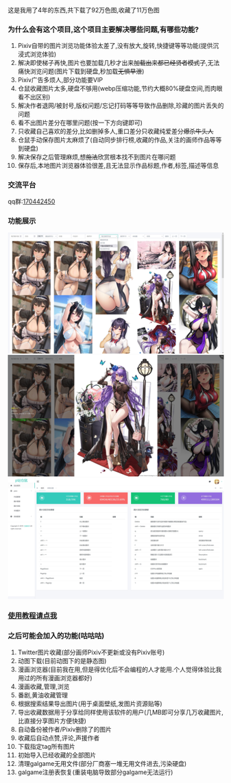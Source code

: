 这是我用了4年的东西,共下载了92万色图,收藏了11万色图

### 为什么会有这个项目,这个项目主要解决哪些问题,有哪些功能?

1. Pixiv自带的图片浏览功能体验太差了,没有放大,旋转,快捷键等等功能(提供沉浸式浏览体验)
2. 解决即使梯子再快,图片也要加载几秒才出来~~加载出来都已经贤者模式了~~,无法痛快浏览问题(图片下载到硬盘,秒加载~~无惧早泄~~)
3. Pixiv广告多烦人,部分功能要VIP
4. 仓鼠收藏图片太多,硬盘不够用(webp压缩功能,节约大概80%硬盘空间,而肉眼看不出区别)
5. 解决作者退网/被封号,版权问题/忘记打码等等导致作品删除,珍藏的图片丢失的问题
6. 看不出图片差分在哪里问题(按一下方向键即可)
7. 只收藏自己喜欢的差分,比如删掉多人,重口差分只收藏纯爱差分~~爆杀牛头人~~
8. 仓鼠手动保存图片太麻烦了(自动同步排行榜,收藏的作品,关注的画师作品等等到硬盘)
9. 解决保存之后管理麻烦,想~~施法~~欣赏根本找不到图片在哪问题
10. 保存后,本地图片浏览器体验很差,且无法显示作品标题,作者,标签,描述等信息

### 交流平台
qq群:[170442450](https://qm.qq.com/cgi-bin/qm/qr?k=eroRaAhTLGrd223gk3HRdPQ9PFJn7DV1&jump_from=webapi&authKey=nZhnIxLtZktoABsR8OynloPG9278FIGeFJWn7/sukzVZEoV281XVz+iQCENM8OJq)

### 功能展示
![图片列表](gallery.jpg)
![图片浏览](oneImage.jpg)
![后台功能,快捷键](admin.jpg)

### [使用教程请点我](教程.md)

### 之后可能会加入的功能(咕咕咕)

1. Twitter图片收藏(部分画师Pixiv不更新或没有Pixiv账号)
2. 动图下载(目前动图下的是静态图)
3. 漫画浏览器(目前我在用,但是得优化后不会编程的人才能用.个人觉得体验比我用过的所有漫画浏览器都好)
4. 漫画收藏,管理,浏览
5. 番剧,黄油收藏管理
6. 根据搜索结果导出图片(用于桌面壁纸,发图片资源贴等)
7. 导出收藏数据用于分享给同样使用该软件的用户(几MB即可分享几万收藏图片,比直接分享图片方便快捷)
8. 自动备份被作者/Pixiv删除了的图片
9. 收藏后自动点赞,评论,声援作者
10. 下载指定tag所有图片
11. 初始导入已经收藏的全部图片
12. 清理galgame无用文件(部分厂商塞一堆无用文件进去,污染硬盘)
13. galgame注册表恢复(重装电脑导致部分galgame无法运行)
